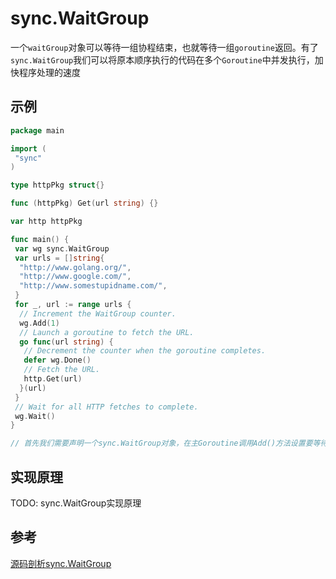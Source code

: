 # sync.WaitGroup


一个`waitGroup`对象可以等待一组协程结束，也就等待一组`goroutine`返回。有了`sync.WaitGroup`我们可以将原本顺序执行的代码在多个`Goroutine`中并发执行，加快程序处理的速度




## 示例

```go
package main

import (
 "sync"
)

type httpPkg struct{}

func (httpPkg) Get(url string) {}

var http httpPkg

func main() {
 var wg sync.WaitGroup
 var urls = []string{
  "http://www.golang.org/",
  "http://www.google.com/",
  "http://www.somestupidname.com/",
 }
 for _, url := range urls {
  // Increment the WaitGroup counter.
  wg.Add(1)
  // Launch a goroutine to fetch the URL.
  go func(url string) {
   // Decrement the counter when the goroutine completes.
   defer wg.Done()
   // Fetch the URL.
   http.Get(url)
  }(url)
 }
 // Wait for all HTTP fetches to complete.
 wg.Wait()
}

// 首先我们需要声明一个sync.WaitGroup对象，在主Goroutine调用Add()方法设置要等待的goroutine数量，每一个Goroutine在运行结束时要调用Done()方法，同时使用Wait()方法进行阻塞直到所有的goroutine完成。
```


## 实现原理

TODO: sync.WaitGroup实现原理


## 参考

[源码剖析sync.WaitGroup](https://mp.weixin.qq.com/s?__biz=MzkyNzI1NzM5NQ==&mid=2247484784&idx=1&sn=368be2e2003b85f0e26337b566d0ebde&scene=21#wechat_redirect)